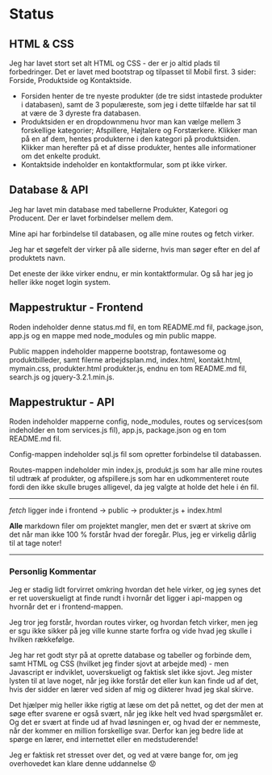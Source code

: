 # Status

## HTML & CSS

Jeg har lavet stort set alt HTML og CSS - der er jo altid plads til forbedringer. Det er lavet med bootstrap og tilpasset til Mobil first. 
3 sider: Forside, Produktside og Kontaktside.

* Forsiden henter de tre nyeste produkter (de tre sidst intastede produkter i databasen), samt de 3 populæreste, som jeg i dette tilfælde har sat til at være de 3 dyreste fra databasen.
* Produktsiden er en dropdownmenu hvor man kan vælge mellem 3 forskellige kategorier; Afspillere, Højtalere og Forstærkere. Klikker man på en af dem, hentes produkterne i den kategori på produktsiden. Klikker man herefter på et af disse produkter, hentes alle informationer om det enkelte produkt.
* Kontaktside indeholder en kontaktformular, som pt ikke virker.

## Database & API

Jeg har lavet min database med tabellerne Produkter, Kategori og Producent. Der er lavet forbindelser mellem dem. 

Mine api har forbindelse til databasen, og alle mine routes og fetch virker. 

Jeg har et søgefelt der virker på alle siderne, hvis man søger efter en del af produktets navn. 

Det eneste der ikke virker endnu, er min kontaktformular. Og så har jeg jo heller ikke noget login system.

## Mappestruktur - Frontend

Roden indeholder denne status.md fil, en tom README.md fil, package.json, app.js og en mappe med node_modules og min public mappe.

Public mappen indeholder mapperne bootstrap, fontawesome og produktbilleder, samt filerne arbejdsplan.md, index.html, kontakt.html, mymain.css, produkter.html produkter.js, endnu en tom README.md fil, search.js og jquery-3.2.1.min.js.

## Mappestruktur - API

Roden indeholder mapperne config, node_modules, routes og services(som indeholder en tom services.js fil), app.js, package.json og en tom README.md fil. 

Config-mappen indeholder sql.js fil som opretter forbindelse til databassen.

Routes-mappen indeholder min index.js, produkt.js som har alle mine routes til udtræk af produkter, og afspillere.js som har en udkommenteret route fordi den ikke skulle bruges alligevel, da jeg valgte at holde det hele i én fil.

---------------------------

*fetch* ligger inde i frontend -> public -> produkter.js + index.html

**Alle** markdown filer om projektet mangler, men det er svært at skrive om det når man ikke 100 % forstår hvad der foregår. Plus, jeg er virkelig dårlig til at tage noter!

------------------------

### Personlig Kommentar

Jeg er stadig lidt forvirret omkring hvordan det hele virker, og jeg synes det er ret uoverskueligt at finde rundt i hvornår det ligger i api-mappen og hvornår det er i frontend-mappen. 

Jeg tror jeg forstår, hvordan routes virker, og hvordan fetch virker, men jeg er sgu ikke sikker på jeg ville kunne starte forfra og vide hvad jeg skulle i hvilken rækkefølge. 

Jeg har ret godt styr på at oprette database og tabeller og forbinde dem, samt HTML og CSS (hvilket jeg finder sjovt at arbejde med) - men Javascript er indviklet, uoverskueligt og faktisk slet ikke sjovt. Jeg mister lysten til at lave noget, når jeg ikke forstår det eller kun kan finde ud af det, hvis der sidder en lærer ved siden af mig og dikterer hvad jeg skal skirve.

Det hjælper mig heller ikke rigtig at læse om det på nettet, og det der men at søge efter svarene er også svært, når jeg ikke helt ved hvad spørgsmålet er. Og det er svært at finde ud af hvad løsningen er, og hvad der er nemmeste, når der kommer en million forskellige svar. Derfor kan jeg bedre lide at spørge en lærer, end internettet eller en medstuderende!

Jeg er faktisk ret stresset over det, og ved at være bange for, om jeg overhovedet kan klare denne uddannelse :worried: 